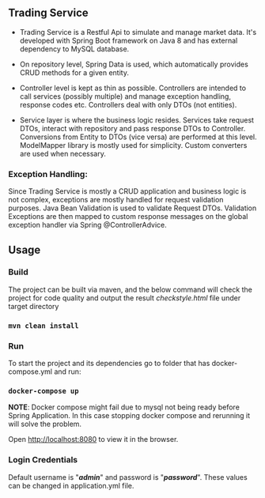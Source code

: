 **Trading Service**
-
- Trading Service is a Restful Api to simulate and manage market data.
It's developed with Spring Boot framework on Java 8 and has external dependency 
to MySQL database.

- On repository level, Spring Data is used, which automatically provides CRUD methods
for a given entity.

- Controller level is kept as thin as possible. Controllers are intended to call services
(possibly multiple) and manage exception handling, response codes etc. 
Controllers deal with only DTOs (not entities).

- Service layer is where the business logic resides. 
Services take request DTOs, interact with repository and pass response DTOs to Controller.
Conversions from Entity to DTOs (vice versa) are performed at this level. 
ModelMapper library is mostly used for simplicity. Custom converters are used when necessary.

### Exception Handling:
Since Trading Service is mostly a CRUD application and business logic is not complex,
exceptions are mostly handled for request validation purposes.
Java Bean Validation is used to validate Request DTOs.
Validation Exceptions are then mapped to custom response messages on the global exception
handler via Spring @ControllerAdvice.

## Usage

### Build
The project can be built via maven, and the below command will check the project for code quality
and output the result _checkstyle.html_ file under target directory
### `mvn clean install`

### Run
To start the project and its dependencies go to folder that has docker-compose.yml and run:

### `docker-compose up`

**NOTE**: Docker compose might fail due to mysql not being ready before Spring Application.
In this case stopping docker compose and rerunning it will solve the problem.

Open [http://localhost:8080](http://localhost:8080) to view it in the browser.

### Login Credentials
Default username is "**_admin_**" and password is "**_password_**". 
These values can be changed in application.yml file.
 